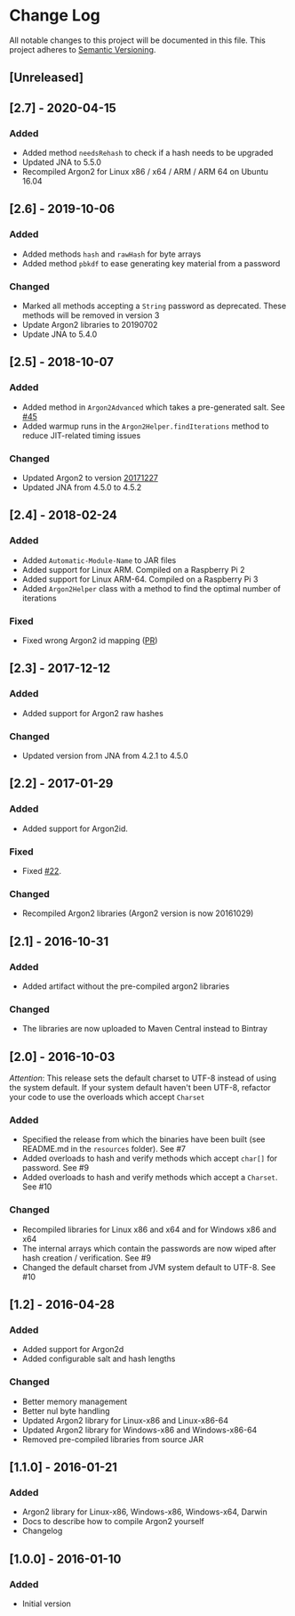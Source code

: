 # Change Log
All notable changes to this project will be documented in this file.
This project adheres to [Semantic Versioning](http://semver.org/).

## [Unreleased]

## [2.7] - 2020-04-15

### Added
- Added method `needsRehash` to check if a hash needs to be upgraded
- Updated JNA to 5.5.0
- Recompiled Argon2 for Linux x86 / x64 / ARM / ARM 64 on Ubuntu 16.04 

## [2.6] - 2019-10-06

### Added
- Added methods `hash` and `rawHash` for byte arrays
- Added method `pbkdf` to ease generating key material from a password

### Changed
- Marked all methods accepting a `String` password as deprecated. These methods will be removed in version 3
- Update Argon2 libraries to 20190702
- Update JNA to 5.4.0

## [2.5] - 2018-10-07

### Added
- Added method in `Argon2Advanced` which takes a pre-generated salt. See [#45](https://github.com/phxql/argon2-jvm/issues/45)
- Added warmup runs in the `Argon2Helper.findIterations` method to reduce JIT-related timing issues

### Changed
- Updated Argon2 to version [20171227](https://github.com/P-H-C/phc-winner-argon2/releases/tag/20171227)
- Updated JNA from 4.5.0 to 4.5.2

## [2.4] - 2018-02-24

### Added
- Added `Automatic-Module-Name` to JAR files
- Added support for Linux ARM. Compiled on a Raspberry Pi 2
- Added support for Linux ARM-64. Compiled on a Raspberry Pi 3
- Added `Argon2Helper` class with a method to find the optimal number of iterations

### Fixed
- Fixed wrong Argon2 id mapping ([PR](https://github.com/phxql/argon2-jvm/pull/41))

## [2.3] - 2017-12-12

### Added
- Added support for Argon2 raw hashes

### Changed
- Updated version from JNA from 4.2.1 to 4.5.0

## [2.2] - 2017-01-29

### Added
- Added support for Argon2id.

### Fixed
- Fixed [#22](https://github.com/phxql/argon2-jvm/issues/22).

### Changed
- Recompiled Argon2 libraries (Argon2 version is now 20161029)

## [2.1] - 2016-10-31
### Added
- Added artifact without the pre-compiled argon2 libraries

### Changed
- The libraries are now uploaded to Maven Central instead to Bintray

## [2.0] - 2016-10-03
*Attention*: This release sets the default charset to UTF-8 instead of using the system default. If your system default
haven't been UTF-8, refactor your code to use the overloads which accept `Charset`

### Added
- Specified the release from which the binaries have been built (see README.md in the `resources` folder). See #7
- Added overloads to hash and verify methods which accept `char[]` for password. See #9
- Added overloads to hash and verify methods which accept a `Charset`. See #10

### Changed
- Recompiled libraries for Linux x86 and x64 and for Windows x86 and x64
- The internal arrays which contain the passwords are now wiped after hash creation / verification. See #9
- Changed the default charset from JVM system default to UTF-8. See #10

## [1.2] - 2016-04-28
### Added
- Added support for Argon2d
- Added configurable salt and hash lengths

### Changed
- Better memory management
- Better nul byte handling
- Updated Argon2 library for Linux-x86 and Linux-x86-64
- Updated Argon2 library for Windows-x86 and Windows-x86-64
- Removed pre-compiled libraries from source JAR

## [1.1.0] - 2016-01-21
### Added
- Argon2 library for Linux-x86, Windows-x86, Windows-x64, Darwin
- Docs to describe how to compile Argon2 yourself
- Changelog

## [1.0.0] - 2016-01-10
### Added
- Initial version
